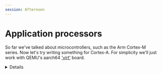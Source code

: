 ```yaml
---
session: Afternoon
---
```

# Application processors

So far we've talked about microcontrollers, such as the Arm Cortex-M series. Now let's try writing
something for Cortex-A. For simplicity we'll just work with QEMU's aarch64
['virt'](https://qemu-project.gitlab.io/qemu/system/arm/virt.html) board.

<details>

* Broadly speaking, microcontrollers don't have an MMU or multiple levels of privilege (exception
  levels on Arm CPUs, rings on x86), while application processors do.
* QEMU supports emulating various different machines or board models for each architecture. The
  'virt' board doesn't correspond to any particular real hardware, but is designed purely for
  virtual machines.

</details>

